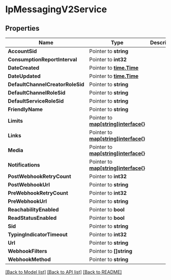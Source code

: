 # IpMessagingV2Service

## Properties

Name | Type | Description | Notes
------------ | ------------- | ------------- | -------------
**AccountSid** | Pointer to **string** |  | [optional] 
**ConsumptionReportInterval** | Pointer to **int32** |  | [optional] 
**DateCreated** | Pointer to [**time.Time**](time.Time.md) |  | [optional] 
**DateUpdated** | Pointer to [**time.Time**](time.Time.md) |  | [optional] 
**DefaultChannelCreatorRoleSid** | Pointer to **string** |  | [optional] 
**DefaultChannelRoleSid** | Pointer to **string** |  | [optional] 
**DefaultServiceRoleSid** | Pointer to **string** |  | [optional] 
**FriendlyName** | Pointer to **string** |  | [optional] 
**Limits** | Pointer to [**map[string]interface{}**](.md) |  | [optional] 
**Links** | Pointer to [**map[string]interface{}**](.md) |  | [optional] 
**Media** | Pointer to [**map[string]interface{}**](.md) |  | [optional] 
**Notifications** | Pointer to [**map[string]interface{}**](.md) |  | [optional] 
**PostWebhookRetryCount** | Pointer to **int32** |  | [optional] 
**PostWebhookUrl** | Pointer to **string** |  | [optional] 
**PreWebhookRetryCount** | Pointer to **int32** |  | [optional] 
**PreWebhookUrl** | Pointer to **string** |  | [optional] 
**ReachabilityEnabled** | Pointer to **bool** |  | [optional] 
**ReadStatusEnabled** | Pointer to **bool** |  | [optional] 
**Sid** | Pointer to **string** |  | [optional] 
**TypingIndicatorTimeout** | Pointer to **int32** |  | [optional] 
**Url** | Pointer to **string** |  | [optional] 
**WebhookFilters** | Pointer to **[]string** |  | [optional] 
**WebhookMethod** | Pointer to **string** |  | [optional] 

[[Back to Model list]](../README.md#documentation-for-models) [[Back to API list]](../README.md#documentation-for-api-endpoints) [[Back to README]](../README.md)


